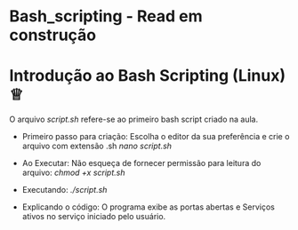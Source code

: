 # Bash_scripting - Read em construção
# Introdução ao Bash Scripting (Linux) ♕

O arquivo *script.sh* refere-se ao primeiro bash script criado na aula.

- Primeiro passo para criação:
Escolha o editor da sua preferência e crie o arquivo com extensão .sh
*nano script.sh*

- Ao Executar:
Não esqueça de fornecer permissão para leitura do arquivo:
*chmod +x script.sh*

- Executando:
*./script.sh*

- Explicando o código:
O programa exibe as portas abertas e Serviços ativos no serviço iniciado pelo usuário.
